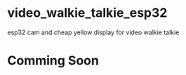 # video_walkie_talkie_esp32
esp32 cam and cheap yellow display for video walkie talkie

# Comming Soon

